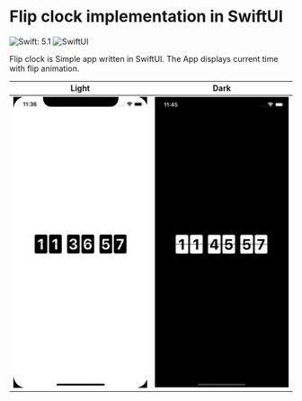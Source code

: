 # Flip clock implementation in SwiftUI

![Swift: 5.1](https://img.shields.io/badge/Swift-5.1-blue.svg)
![SwiftUI](https://img.shields.io/badge/UI_framework-SwiftUI-green.svg)

Flip clock is Simple app written in SwiftUI. The App displays current time with flip animation.

|Light|Dark|
|:-:|:-:|
|![Light_preview](Gifs/flip_clock_light.gif)|![Dark_preview](Gifs/flip_clock_dark.gif)|